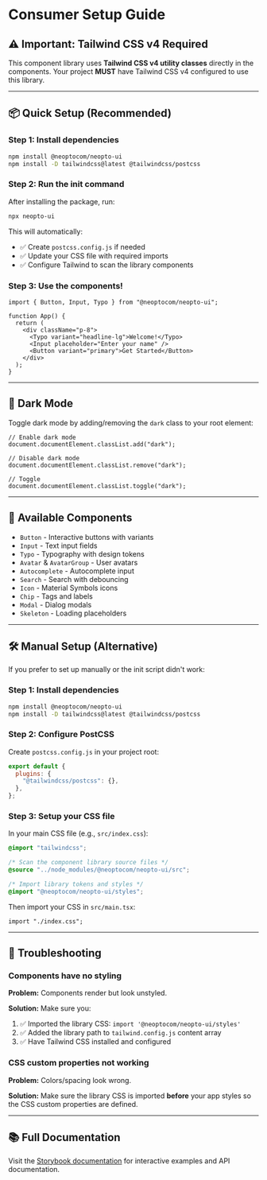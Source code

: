 # Consumer Setup Guide

## ⚠️ Important: Tailwind CSS v4 Required

This component library uses **Tailwind CSS v4 utility classes** directly in the components. Your project **MUST** have Tailwind CSS v4 configured to use this library.

---

## 📦 Quick Setup (Recommended)

### Step 1: Install dependencies

```bash
npm install @neoptocom/neopto-ui
npm install -D tailwindcss@latest @tailwindcss/postcss
```

### Step 2: Run the init command

After installing the package, run:

```bash
npx neopto-ui
```

This will automatically:
- ✅ Create `postcss.config.js` if needed
- ✅ Update your CSS file with required imports
- ✅ Configure Tailwind to scan the library components

### Step 3: Use the components!

```tsx
import { Button, Input, Typo } from "@neoptocom/neopto-ui";

function App() {
  return (
    <div className="p-8">
      <Typo variant="headline-lg">Welcome!</Typo>
      <Input placeholder="Enter your name" />
      <Button variant="primary">Get Started</Button>
    </div>
  );
}
```

---

## 🌙 Dark Mode

Toggle dark mode by adding/removing the `dark` class to your root element:

```tsx
// Enable dark mode
document.documentElement.classList.add("dark");

// Disable dark mode
document.documentElement.classList.remove("dark");

// Toggle
document.documentElement.classList.toggle("dark");
```

---

## 🎨 Available Components

- `Button` - Interactive buttons with variants
- `Input` - Text input fields
- `Typo` - Typography with design tokens
- `Avatar` & `AvatarGroup` - User avatars
- `Autocomplete` - Autocomplete input
- `Search` - Search with debouncing
- `Icon` - Material Symbols icons
- `Chip` - Tags and labels
- `Modal` - Dialog modals
- `Skeleton` - Loading placeholders

---

## 🛠️ Manual Setup (Alternative)

If you prefer to set up manually or the init script didn't work:

### Step 1: Install dependencies

```bash
npm install @neoptocom/neopto-ui
npm install -D tailwindcss@latest @tailwindcss/postcss
```

### Step 2: Configure PostCSS

Create `postcss.config.js` in your project root:

```js
export default {
  plugins: {
    "@tailwindcss/postcss": {},
  },
};
```

### Step 3: Setup your CSS file

In your main CSS file (e.g., `src/index.css`):

```css
@import "tailwindcss";

/* Scan the component library source files */
@source "../node_modules/@neoptocom/neopto-ui/src";

/* Import library tokens and styles */
@import "@neoptocom/neopto-ui/styles";
```

Then import your CSS in `src/main.tsx`:

```tsx
import "./index.css";
```

---

## 🐛 Troubleshooting

### Components have no styling

**Problem:** Components render but look unstyled.

**Solution:** Make sure you:

1. ✅ Imported the library CSS: `import '@neoptocom/neopto-ui/styles'`
2. ✅ Added the library path to `tailwind.config.js` content array
3. ✅ Have Tailwind CSS installed and configured

### CSS custom properties not working

**Problem:** Colors/spacing look wrong.

**Solution:** Make sure the library CSS is imported **before** your app styles so the CSS custom properties are defined.

---

## 📚 Full Documentation

Visit the [Storybook documentation](https://neoptocom.github.io/neopto-ui/storybook-static) for interactive examples and API documentation.
